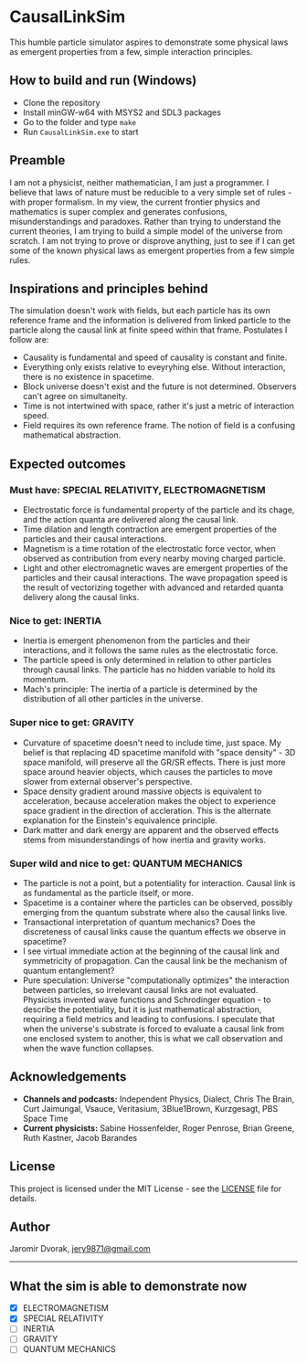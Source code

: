 # CausalLinkSim

This humble particle simulator aspires to demonstrate some physical laws as emergent properties from a few, simple interaction principles.

## How to build and run (Windows)

- Clone the repository
- Install minGW-w64 with MSYS2 and SDL3 packages
- Go to the folder and type `make`
- Run `CausalLinkSim.exe` to start

## Preamble

I am not a physicist, neither mathematician, I am just a programmer. I believe that laws of nature must be reducible to a very simple set of rules - with proper formalism. In my view, the current frontier physics and mathematics is super complex and generates confusions, misunderstandings and paradoxes. Rather than trying to understand the current theories, I am trying to build a simple model of the universe from scratch. I am not trying to prove or disprove anything, just to see if I can get some of the known physical laws as emergent properties from a few simple rules.

## Inspirations and principles behind

The simulation doesn't work with fields, but each particle has its own reference frame and the information is delivered from linked particle to the particle along the causal link at finite speed within that frame. Postulates I follow are:

- Causality is fundamental and speed of causality is constant and finite.
- Everything only exists relative to eveyryhing else. Without interaction, there is no existence in spacetime.
- Block universe doesn't exist and the future is not determined. Observers can't agree on simultaneity.
- Time is not intertwined with space, rather it's just a metric of interaction speed.
- Field requires its own reference frame. The notion of field is a confusing mathematical abstraction.

## Expected outcomes

### Must have: SPECIAL RELATIVITY, ELECTROMAGNETISM

- Electrostatic force is fundamental property of the particle and its chage, and the action quanta are delivered along the causal link.
- Time dilation and length contraction are emergent properties of the particles and their causal interactions.
- Magnetism is a time rotation of the electrostatic force vector, when observed as contribution from every nearby moving charged particle.
- Light and other electromagnetic waves are emergent properties of the particles and their causal interactions. The wave propagation speed is the result of vectorizing together with advanced and retarded quanta delivery along the causal links.

### Nice to get: INERTIA

- Inertia is emergent phenomenon from the particles and their interactions, and it follows the same rules as the electrostatic force.
- The particle speed is only determined in relation to other particles through causal links. The particle has no hidden variable to hold its momentum.
- Mach's principle: The inertia of a particle is determined by the distribution of all other particles in the universe.

### Super nice to get: GRAVITY

- Curvature of spacetime doesn't need to include time, just space. My belief is that replacing 4D spacetime manifold with "space density" - 3D space manifold, will preserve all the GR/SR effects. There is just more space around heavier objects, which causes the particles to move slower from external observer's perspective.
- Space density gradient around massive objects is equivalent to acceleration, because acceleration makes the object to experience space gradient in the direction of accleration. This is the alternate explanation for the Einstein's equivalence principle.
- Dark matter and dark energy are apparent and the observed effects stems from misunderstandings of how inertia and gravity works.

### Super wild and nice to get: QUANTUM MECHANICS

- The particle is not a point, but a potentiality for interaction. Causal link is as fundamental as the particle itself, or more.
- Spacetime is a container where the particles can be observed, possibly emerging from the quantum substrate where also the causal links live.
- Transactional interpretation of quantum mechanics? Does the discreteness of causal links cause the quantum effects we observe in spacetime?
- I see virtual immediate action at the beginning of the causal link and symmetricity of propagation. Can the causal link be the mechanism of quantum entanglement?
- Pure speculation: Universe "computationally optimizes" the interaction between particles, so irrelevant causal links are not evaluated. Physicists invented wave functions and Schrodinger equation - to describe the potentiality, but it is just mathematical abstraction, requiring a field metrics and leading to confusions. I speculate that when the universe's substrate is forced to evaluate a causal link from one enclosed system to another, this is what we call observation and when the wave function collapses.

## Acknowledgements

- **Channels and podcasts:** Independent Physics, Dialect, Chris The Brain, Curt Jaimungal, Vsauce, Veritasium, 3Blue1Brown, Kurzgesagt, PBS Space Time
- **Current physicists:** Sabine Hossenfelder, Roger Penrose, Brian Greene, Ruth Kastner, Jacob Barandes

## License

This project is licensed under the MIT License - see the [LICENSE](LICENSE) file for details.

## Author

Jaromir Dvorak, jery9871@gmail.com

---

## What the sim is able to demonstrate now

- [x] ELECTROMAGNETISM
- [x] SPECIAL RELATIVITY
- [ ] INERTIA
- [ ] GRAVITY
- [ ] QUANTUM MECHANICS
